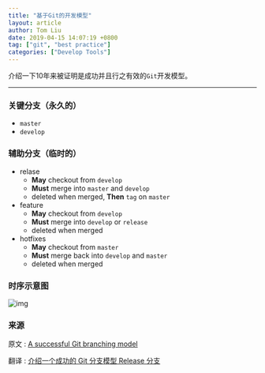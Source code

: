 ```yaml
---
title: "基于Git的开发模型"
layout: article
author: Tom Liu
date: 2019-04-15 14:07:19 +0800
tag: ["git", "best practice"]
categories: ["Develop Tools"]
---
```



介绍一下10年来被证明是成功并且行之有效的`Git`开发模型。

<!--more-->

---


### 关键分支（永久的）

- `master `
- `develop`

### 辅助分支（临时的）

- relase  
  - **May** checkout from `develop  `
  - **Must** merge into `master`   and ``develop  ``
  -  deleted when merged, **Then** `tag` on `master`
- feature
  - **May** checkout from `develop` 
  - **Must** merge into `develop` or `release` 
  -  deleted when merged
- hotfixes
  - **May** checkout from `master` 
  - **Must** merge back  into `develop`  and `master`
  -  deleted when merged



### 时序示意图

![img](https://nvie.com/img/git-model@2x.png)



### 来源

原文 : [A successful Git branching model](https://nvie.com/posts/a-successful-git-branching-model/)

翻译 : [介绍一个成功的 Git 分支模型 Release 分支](https://www.cnblogs.com/yaks/p/5666400.html)



